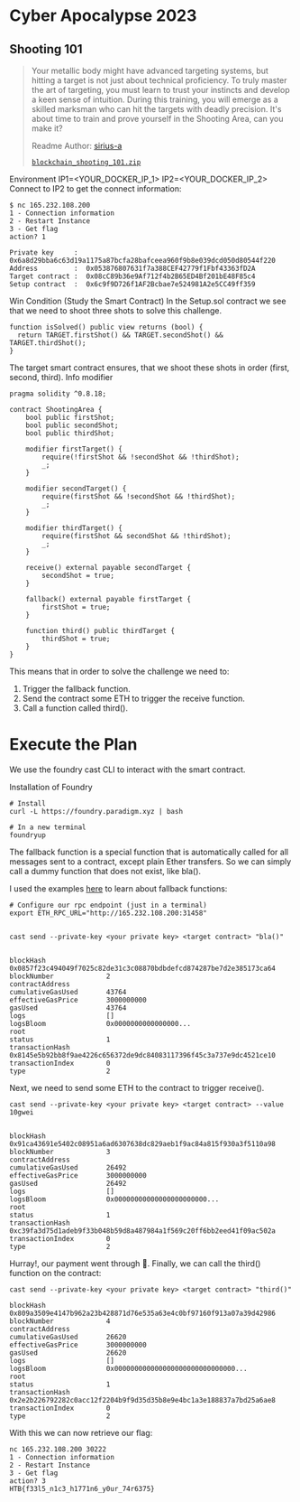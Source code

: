 # Cyber Apocalypse 2023

## Shooting 101

> Your metallic body might have advanced targeting systems, but hitting a target is not just about technical proficiency. To truly master the art of targeting, you must learn to trust your instincts and develop a keen sense of intuition. During this training, you will emerge as a skilled marksman who can hit the targets with deadly precision. It's about time to train and prove yourself in the Shooting Area, can you make it?
>
>  Readme Author: [sirius-a](https://sirius-a.github.io/ctf-writeups/2023/HTB-cyber-apocalypse)
>
> [`blockchain_shooting_101.zip`](blockchain_shooting_101.zip)

Environment
IP1=<YOUR_DOCKER_IP_1>
IP2=<YOUR_DOCKER_IP_2>
Connect to IP2 to get the connect information:
```
$ nc 165.232.108.200
1 - Connection information
2 - Restart Instance
3 - Get flag
action? 1

Private key     :  0x6a8d29bba6c63d19a1175a87bcfa28bafceea960f9b8e039dcd050d80544f220
Address         :  0x053876807631f7a388CEF42779f1Fbf43363fD2A
Target contract :  0x08cC89b36e9Af712f4b2B65ED4Bf201bE48F85c4
Setup contract  :  0x6c9f9D726f1AF2Bcbae7e524981A2e5CC49ff359
```
Win Condition (Study the Smart Contract)
In the Setup.sol contract we see that we need to shoot three shots to solve this challenge.
```
function isSolved() public view returns (bool) {
  return TARGET.firstShot() && TARGET.secondShot() && TARGET.thirdShot();
}
```
The target smart contract ensures, that we shoot these shots in order (first, second, third). Info modifier
```
pragma solidity ^0.8.18;

contract ShootingArea {
    bool public firstShot;
    bool public secondShot;
    bool public thirdShot;

    modifier firstTarget() {
        require(!firstShot && !secondShot && !thirdShot);
        _;
    }

    modifier secondTarget() {
        require(firstShot && !secondShot && !thirdShot);
        _;
    }

    modifier thirdTarget() {
        require(firstShot && secondShot && !thirdShot);
        _;
    }

    receive() external payable secondTarget {
        secondShot = true;
    }

    fallback() external payable firstTarget {
        firstShot = true;
    }

    function third() public thirdTarget {
        thirdShot = true;
    }
}
```
This means that in order to solve the challenge we need to:

1. Trigger the fallback function.
2. Send the contract some ETH to trigger the receive function.
3. Call a function called third().

# Execute the Plan
We use the foundry cast CLI to interact with the smart contract.

Installation of Foundry
```
# Install
curl -L https://foundry.paradigm.xyz | bash

# In a new terminal
foundryup
```
The fallback function is a special function that is automatically called for all messages sent to a contract, except plain Ether transfers. So we can simply call a dummy function that does not exist, like bla().

I used the examples [here](https://docs.soliditylang.org/en/latest/contracts.html#fallback-function.) to learn about fallback functions:

```
# Configure our rpc endpoint (just in a terminal)
export ETH_RPC_URL="http://165.232.108.200:31458"


cast send --private-key <your private key> <target contract> "bla()" 


blockHash               0x0857f23c494049f7025c82de31c3c08870bdbdefcd874287be7d2e385173ca64
blockNumber             2
contractAddress         
cumulativeGasUsed       43764
effectiveGasPrice       3000000000
gasUsed                 43764
logs                    []
logsBloom               0x0000000000000000...
root                    
status                  1
transactionHash         0x8145e5b92bb8f9ae4226c656372de9dc84083117396f45c3a737e9dc4521ce10
transactionIndex        0
type                    2
```
Next, we need to send some ETH to the contract to trigger receive().

```
cast send --private-key <your private key> <target contract> --value 10gwei


blockHash               0x91ca43691e5402c08951a6ad6307638dc829aeb1f9ac84a815f930a3f5110a98
blockNumber             3
contractAddress         
cumulativeGasUsed       26492
effectiveGasPrice       3000000000
gasUsed                 26492
logs                    []
logsBloom               0x00000000000000000000000...
root                    
status                  1
transactionHash         0xc39fa3d75d1adeb9f33b048b59d8a487984a1f569c20ff6bb2eed41f09ac502a
transactionIndex        0
type                    2
```
Hurray!, our payment went through 🎉.
Finally, we can call the third() function on the contract:
```
cast send --private-key <your private key> <target contract> "third()"

blockHash               0x809a3509e4147b962a23b428871d76e535a63e4c0bf97160f913a07a39d42986
blockNumber             4
contractAddress         
cumulativeGasUsed       26620
effectiveGasPrice       3000000000
gasUsed                 26620
logs                    []
logsBloom               0x000000000000000000000000000000...
root                    
status                  1
transactionHash         0x2e2b226792282c0acc12f2204b9f9d35d35b8e9e4bc1a3e188837a7bd25a6ae8
transactionIndex        0
type                    2
```
With this we can now retrieve our flag:
```
nc 165.232.108.200 30222
1 - Connection information
2 - Restart Instance
3 - Get flag
action? 3
HTB{f33l5_n1c3_h1771n6_y0ur_74r6375}
```